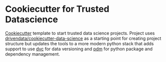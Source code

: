 # Cookiecutter for Trusted Datascience

[Cookiecutter](https://cookiecutter.readthedocs.io/en/stable/) template to start trusted data science projects. Project uses [drivendata/cookiecutter-data-science](https://github.com/drivendata/cookiecutter-data-science) as a starting point for creating project structure but updates the tools to a more modern python stack that adds support to use [dvc](https://dvc.org) for data versioning and [pdm](https://pdm.fming.dev/latest/) for python package and dependency management.
